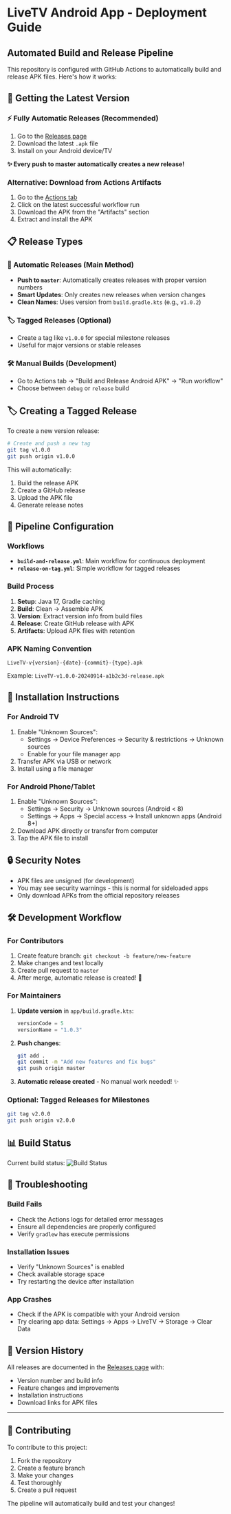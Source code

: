 # LiveTV Android App - Deployment Guide

## Automated Build and Release Pipeline

This repository is configured with GitHub Actions to automatically build and release APK files. Here's how it works:

## 🚀 Getting the Latest Version

### ⚡ Fully Automatic Releases (Recommended)
1. Go to the [Releases page](https://github.com/FraPorta/LiveTVAndroidApp/releases)
2. Download the latest `.apk` file
3. Install on your Android device/TV

**✨ Every push to master automatically creates a new release!**

### Alternative: Download from Actions Artifacts
1. Go to the [Actions tab](https://github.com/FraPorta/LiveTVAndroidApp/actions)
2. Click on the latest successful workflow run
3. Download the APK from the "Artifacts" section
4. Extract and install the APK

## 📋 Release Types

### 🔄 Automatic Releases (Main Method)
- **Push to `master`**: Automatically creates releases with proper version numbers
- **Smart Updates**: Only creates new releases when version changes
- **Clean Names**: Uses version from `build.gradle.kts` (e.g., `v1.0.2`)

### 🏷️ Tagged Releases (Optional)
- Create a tag like `v1.0.0` for special milestone releases
- Useful for major versions or stable releases

### 🛠️ Manual Builds (Development)
- Go to Actions tab → "Build and Release Android APK" → "Run workflow"
- Choose between `debug` or `release` build

## 🏷️ Creating a Tagged Release

To create a new version release:

```bash
# Create and push a new tag
git tag v1.0.0
git push origin v1.0.0
```

This will automatically:
1. Build the release APK
2. Create a GitHub release
3. Upload the APK file
4. Generate release notes

## 🔧 Pipeline Configuration

### Workflows
- **`build-and-release.yml`**: Main workflow for continuous deployment
- **`release-on-tag.yml`**: Simple workflow for tagged releases

### Build Process
1. **Setup**: Java 17, Gradle caching
2. **Build**: Clean → Assemble APK
3. **Version**: Extract version info from build files
4. **Release**: Create GitHub release with APK
5. **Artifacts**: Upload APK files with retention

### APK Naming Convention
```
LiveTV-v{version}-{date}-{commit}-{type}.apk
```
Example: `LiveTV-v1.0.0-20240914-a1b2c3d-release.apk`

## 📱 Installation Instructions

### For Android TV
1. Enable "Unknown Sources":
   - Settings → Device Preferences → Security & restrictions → Unknown sources
   - Enable for your file manager app
2. Transfer APK via USB or network
3. Install using a file manager

### For Android Phone/Tablet
1. Enable "Unknown Sources":
   - Settings → Security → Unknown sources (Android < 8)
   - Settings → Apps → Special access → Install unknown apps (Android 8+)
2. Download APK directly or transfer from computer
3. Tap the APK file to install

## 🔒 Security Notes

- APK files are unsigned (for development)
- You may see security warnings - this is normal for sideloaded apps
- Only download APKs from the official repository releases

## 🛠️ Development Workflow

### For Contributors
1. Create feature branch: `git checkout -b feature/new-feature`
2. Make changes and test locally
3. Create pull request to `master`
4. After merge, automatic release is created! 🎉

### For Maintainers
1. **Update version** in `app/build.gradle.kts`:
   ```kotlin
   versionCode = 5
   versionName = "1.0.3"
   ```
2. **Push changes**:
   ```bash
   git add .
   git commit -m "Add new features and fix bugs"
   git push origin master
   ```
3. **Automatic release created** - No manual work needed! ✨

### Optional: Tagged Releases for Milestones
```bash
git tag v2.0.0
git push origin v2.0.0
```

## 📊 Build Status

Current build status: ![Build Status](https://github.com/FraPorta/LiveTVAndroidApp/workflows/Build%20and%20Release%20Android%20APK/badge.svg)

## 🐛 Troubleshooting

### Build Fails
- Check the Actions logs for detailed error messages
- Ensure all dependencies are properly configured
- Verify `gradlew` has execute permissions

### Installation Issues
- Verify "Unknown Sources" is enabled
- Check available storage space
- Try restarting the device after installation

### App Crashes
- Check if the APK is compatible with your Android version
- Try clearing app data: Settings → Apps → LiveTV → Storage → Clear Data

## 📝 Version History

All releases are documented in the [Releases page](https://github.com/FraPorta/LiveTVAndroidApp/releases) with:
- Version number and build info
- Feature changes and improvements
- Installation instructions
- Download links for APK files

---

## 🤝 Contributing

To contribute to this project:
1. Fork the repository
2. Create a feature branch
3. Make your changes
4. Test thoroughly
5. Create a pull request

The pipeline will automatically build and test your changes!
